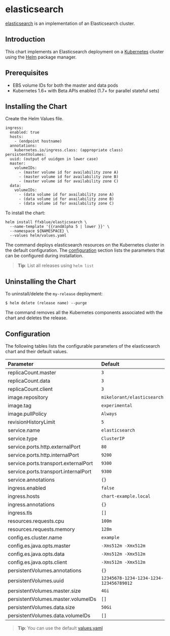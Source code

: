 # elasticsearch

[elasticsearch](https://github.com/mikelorant/elasticsearch-chart) is an implementation of an Elasticsearch cluster.

## Introduction

This chart implements an Elasticsearch deployment on a [Kubernetes](http://kubernetes.io) cluster using the [Helm](https://helm.sh) package manager.

## Prerequisites
  - EBS volume IDs for both the master and data pods
  - Kubernetes 1.6+ with Beta APIs enabled (1.7+ for parallel stateful sets)

## Installing the Chart

Create the Helm Values file.

```console
ingress:
  enabled: true
  hosts:
    - (endpoint hostname)
  annotations:
    kubernetes.io/ingress.class: (appropriate class)
persistentVolumes:
  uuid: (output of uuidgen in lower case)
  master:
    volumeIDs:
      - (master volume id for availability zone A)
      - (master volume id for availability zone B)
      - (master volume id for availability zone C)
  data:
    volumeIDs:
      - (data volume id for availability zone A)
      - (data volume id for availability zone B)
      - (data volume id for availability zone C)
```

To install the chart:

```console
helm install ffxblue/elasticsearch \
  --name-template '{{randAlpha 5 | lower }}' \
  --namespace ${NAMESPACE} \
  --values helm/values.yaml
```

The command deploys elasticsearch resources on the Kubernetes cluster in the default configuration. The [configuration](#configuration) section lists the parameters that can be configured during installation.

> **Tip**: List all releases using `helm list`

## Uninstalling the Chart

To uninstall/delete the `my-release` deployment:

```console
$ helm delete (release name) --purge
```

The command removes all the Kubernetes components associated with the chart and deletes the release.

## Configuration

The following tables lists the configurable parameters of the elasticsearch chart and their default values.

| Parameter                            | Default                                                                                            |
|:-------------------------------------|:---------------------------------------------------------------------------------------------------|
| replicaCount.master                  | `3`                                                                                                |
| replicaCount.data                    | `3`                                                                                                |
| replicaCount.client                  | `3`                                                                                                |
| image.repository                     | `mikelorant/elasticsearch`                                                                         |
| image.tag                            | `experimental`                                                                                     |
| image.pullPolicy                     | `Always`                                                                                           |
| revisionHistoryLimit                 | `5`                                                                                                |
| service.name                         | `elasticsearch`                                                                                    |
| service.type                         | `ClusterIP`                                                                                        |
| service.ports.http.externalPort      | `80`                                                                                               |
| service.ports.http.internalPort      | `9200`                                                                                             |
| service.ports.transport.externalPort | `9300`                                                                                             |
| service.ports.transport.internalPort | `9300`                                                                                             |
| service.annotations                  | `{}`                                                                                               |
| ingress.enabled                      | `false`                                                                                            |
| ingress.hosts                        | `chart-example.local`                                                                              |
| ingress.annotations                  | `{}`                                                                                               |
| ingress.tls                          | `[]`                                                                                               |
| resources.requests.cpu               | `100m`                                                                                             |
| resources.requests.memory            | `128m`                                                                                             |
| config.es.cluster.name               | `example`                                                                                          |
| config.es.java.opts.master           | `-Xms512m -Xmx512m`                                                                                |
| config.es.java.opts.data             | `-Xms512m -Xmx512m`                                                                                |
| config.es.java.opts.client           | `-Xms512m -Xmx512m`                                                                                |
| persistentVolumes.annotations        | `{}`                                                                                               |
| persistentVolumes.uuid               | `12345678-1234-1234-1234-123456789012`                                                             |
| persistentVolumes.master.size        | `4Gi`                                                                                              |
| persistentVolumes.master.volumeIDs   | `[]`                                                                                               |
| persistentVolumes.data.size          | `50Gi`                                                                                             |
| persistentVolumes.data.volumeIDs     | `[]`                                                                                               |

> **Tip**: You can use the default [values.yaml](values.yaml)
